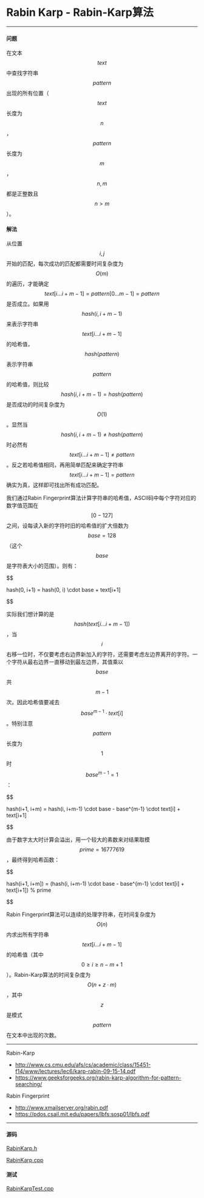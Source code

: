 <script type="text/javascript" src="https://cdnjs.cloudflare.com/ajax/libs/mathjax/2.7.1/MathJax.js?config=TeX-AMS-MML_HTMLorMML"></script>

# Rabin Karp - Rabin-Karp算法

--------

#### 问题

在文本$$ text $$中查找字符串$$ pattern $$出现的所有位置（$$ text $$长度为$$ n $$，$$ pattern $$长度为$$ m $$，$$ n, m $$都是正整数且$$ n \gt m $$）。

#### 解法

从位置$$ i, j $$开始的匹配，每次成功的匹配都需要时间复杂度为$$ O(m) $$的遍历，才能确定$$ text[i \dots i+m-1] = pattern[0 \dots m-1] = pattern $$是否成立。如果用$$ hash(i, i+m-1) $$来表示字符串$$ text[i \dots i+m-1] $$的哈希值，$$ hash(pattern) $$表示字符串$$ pattern $$的哈希值，则比较$$ hash(i, i+m-1) = hash(pattern) $$是否成功的时间复杂度为$$ O(1) $$。显然当$$ hash(i, i+m-1) \ne hash(pattern) $$时必然有$$ text[i \dots i+m-1] \ne pattern $$。反之若哈希值相同，再用简单匹配来确定字符串$$ text[i \dots i+m-1] = pattern $$确实为真，这样即可找出所有成功匹配。

我们通过Rabin Fingerprint算法计算字符串的哈希值，ASCII码中每个字符对应的数字值范围在$$ [0 - 127] $$之间，设每读入新的字符时旧的哈希值的扩大倍数为$$ base = 128 $$（这个$$ base $$是字符表大小的范围）。则有：

$$

hash(0, i+1) = hash(0, i) \cdot base + text[i+1]

$$

实际我们想计算的是$$ hash(text[i \dots i+m-1]) $$，当$$ i $$右移一位时，不仅要考虑右边界新加入的字符，还需要考虑左边界离开的字符。一个字符从最右边界一直移动到最左边界，其值乘以$$ base $$共$$ m-1 $$次。因此哈希值要减去$$ base^{m-1} \cdot text[i] $$。特别注意$$ pattern $$长度为$$ 1 $$时$$ base^{m-1} = 1 $$：

$$

hash(i+1, i+m) = hash(i, i+m-1) \cdot base - base^{m-1} \cdot text[i] + text[i+1]

$$

由于数字太大时计算会溢出，用一个较大的素数来对结果取模$$ prime = 16777619 $$，最终得到哈希函数：

$$

hash(i+1, i+m]) = (hash(i, i+m-1) \cdot base - base^{m-1} \cdot text[i] + text[i+1]) % prime

$$


Rabin Fingerprint算法可以连续的处理字符串，在时间复杂度为$$ O(n) $$内求出所有字符串$$ text[i \dots i+m-1] $$的哈希值（其中$$ 0 \ge i \ge n-m+1 $$）。Rabin-Karp算法的时间复杂度为$$ O(n + z \cdot m) $$，其中$$ z $$是模式$$ pattern $$在文本中出现的次数。

--------

Rabin-Karp

* http://www.cs.cmu.edu/afs/cs/academic/class/15451-f14/www/lectures/lec6/karp-rabin-09-15-14.pdf
* https://www.geeksforgeeks.org/rabin-karp-algorithm-for-pattern-searching/

Rabin Fingerprint

* http://www.xmailserver.org/rabin.pdf
* https://pdos.csail.mit.edu/papers/lbfs:sosp01/lbfs.pdf

--------

#### 源码

[RabinKarp.h](https://github.com/linrongbin16/Way-to-Algorithm/blob/master/src/PatternMatch/RabinKarp.h)

[RabinKarp.cpp](https://github.com/linrongbin16/Way-to-Algorithm/blob/master/src/PatternMatch/RabinKarp.cpp)

#### 测试

[RabinKarpTest.cpp](https://github.com/linrongbin16/Way-to-Algorithm/blob/master/src/PatternMatch/RabinKarpTest.cpp)
